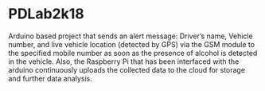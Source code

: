# PDLab2k18

Arduino based project that sends an alert message: Driver’s name, Vehicle number, and live vehicle location (detected by GPS) via the GSM module to the specified mobile number as soon as the presence of alcohol is detected in the vehicle. Also, the Raspberry Pi that has been interfaced with the arduino continuously uploads the collected data to the cloud for storage and further data analysis.
